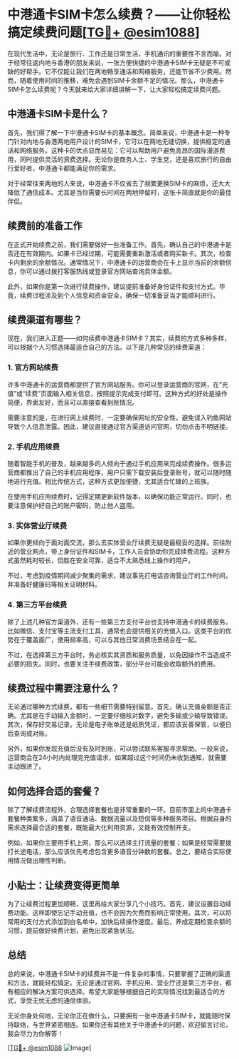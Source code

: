 # 中港通卡SIM卡怎么续费？——让你轻松搞定续费问题[[TG💪+ @esim1088](https://t.me/s/esim1088)]

在现代生活中，无论是旅行、工作还是日常生活，手机通讯的重要性不言而喻。对于经常往返内地与香港的朋友来说，一张方便快捷的中港通卡SIM卡无疑是不可或缺的好帮手。它不仅能让我们在两地畅享通话和网络服务，还能节省不少费用。然而，随着使用时间的推移，难免会遇到SIM卡余额不足的情况。那么，中港通卡SIM卡怎么续费呢？今天就来给大家详细讲解一下，让大家轻松搞定续费问题。

## 中港通卡SIM卡是什么？

首先，我们得了解一下中港通卡SIM卡的基本概念。简单来说，中港通卡是一种专门针对内地与香港两地用户设计的SIM卡，它可以在两地无缝切换，提供稳定的通话和网络服务。这种卡的优点显而易见：它可以帮助用户避免高昂的国际漫游费用，同时提供灵活的资费选择。无论你是商务人士、学生党，还是喜欢旅行的自由行爱好者，中港通卡都能满足你的需求。

对于经常往来两地的人来说，中港通卡不仅省去了频繁更换SIM卡的麻烦，还大大降低了通信成本。尤其是当你需要长时间在两地停留时，这张卡简直就是你的最佳伴侣。

## 续费前的准备工作

在正式开始续费之前，我们需要做好一些准备工作。首先，确认自己的中港通卡是否还在有效期内。如果卡已经过期，可能需要重新激活或者购买新卡。其次，检查卡内剩余的余额情况。通常情况下，中港通卡的运营商会在卡上显示当前的余额信息，你可以通过拨打客服热线或登录官方网站查询具体金额。

此外，如果你是第一次进行续费操作，建议提前准备好身份证件和支付方式。毕竟，续费过程涉及到个人信息和资金安全，确保一切准备妥当才能顺利进行。

## 续费渠道有哪些？

现在，我们进入正题——如何续费中港通卡SIM卡？其实，续费的方式多种多样，可以根据个人习惯选择最适合自己的方法。以下是几种常见的续费渠道：

### 1. 官方网站续费

许多中港通卡的运营商都提供了官方网站服务。你可以登录运营商的官网，在“充值”或“续费”页面输入相关信息，按照提示完成支付即可。这种方式的好处是操作简便，界面友好，而且可以直接查看到账情况。

需要注意的是，在进行网上续费时，一定要确保网址的安全性，避免误入钓鱼网站导致个人信息泄露。因此，建议直接通过官方渠道访问官网，切勿点击不明链接。

### 2. 手机应用续费

随着智能手机的普及，越来越多的人倾向于通过手机应用来完成续费操作。很多运营商都推出了自己的手机应用程序，用户只需下载安装后登录账号，就可以随时随地进行充值。相比传统方式，这种方式更加便捷，尤其适合忙碌的上班族。

在使用手机应用续费时，记得定期更新软件版本，以确保功能正常运行。同时，也要注意保护好自己的账户密码，防止他人盗用。

### 3. 实体营业厅续费

如果你更倾向于面对面交流，那么去实体营业厅续费无疑是最稳妥的选择。前往附近的营业网点，带上身份证件和SIM卡，工作人员会协助你完成续费流程。这种方式虽然耗时较长，但胜在安全可靠，适合不太熟悉线上操作的用户。

不过，考虑到疫情期间减少聚集的需求，建议事先打电话咨询营业厅的工作时间，并准备好健康码等相关证明材料。

### 4. 第三方平台续费

除了上述几种官方渠道外，还有一些第三方支付平台也支持中港通卡的续费服务。比如微信、支付宝等主流支付工具，通常也会提供相关的充值入口。这类平台的优势在于覆盖面广，使用频率高，可以与其他日常消费场景结合在一起。

不过，在选择第三方平台时，务必核实其资质和服务质量，以免因操作不当造成不必要的损失。同时，也要关注手续费政策，部分平台可能会收取额外的费用。

## 续费过程中需要注意什么？

无论通过哪种方式续费，都有一些细节需要特别留意。首先，确认充值金额是否正确。尤其是在手动输入金额时，一定要仔细核对数字，避免多输或少输导致错误。其次，保存好交易记录。无论是电子账单还是纸质凭证，都应该妥善保管，以便日后查询或对账。

另外，如果你发现充值后没有及时到账，可以尝试联系客服寻求帮助。一般来说，运营商会在24小时内处理完充值请求，如果超过这个时间仍未收到通知，就需要主动跟进了。

## 如何选择合适的套餐？

除了了解续费流程外，合理选择套餐也是非常重要的一环。目前市面上的中港通卡套餐种类繁多，涵盖了语音通话、数据流量以及短信等多种服务项目。根据自身的需求选择最合适的套餐，既能最大化利用资源，又能有效控制开支。

例如，如果你主要用手机上网，那么可以选择主打流量的套餐；如果是经常需要拨打长途电话，那么应该优先考虑包含更多语音分钟数的套餐。总之，要结合实际使用情况做出理性判断。

## 小贴士：让续费变得更简单

为了让续费过程更加顺畅，这里再给大家分享几个小技巧。首先，建议设置自动续费功能。这样即使忘记手动充值，也不会因为欠费而影响正常使用。其次，可以将常用的支付方式添加到白名单中，加快后续操作速度。最后，养成定期检查余额的习惯，提前做好续费计划，避免出现紧急状况。

## 总结

总的来说，中港通卡SIM卡的续费并不是一件复杂的事情，只要掌握了正确的渠道和方法，就能轻松搞定。无论是通过官网、手机应用、营业厅还是第三方平台，都有相应的解决方案可供选择。希望大家能够根据自己的实际情况找到最适合的方式，享受无忧无虑的通信体验。

无论你身处何地，无论你正在做什么，只要拥有一张中港通卡SIM卡，就能随时保持联络，与世界紧密相连。如果你还有其他关于中港通卡的问题，欢迎留言讨论，我会尽力为你解答！

[[TG💪+ @esim1088](https://t.me/s/esim1088) ![Image](https://i.postimg.cc/4NQfJmqS/Snipaste-2025-05-13-00-14-12.png)]